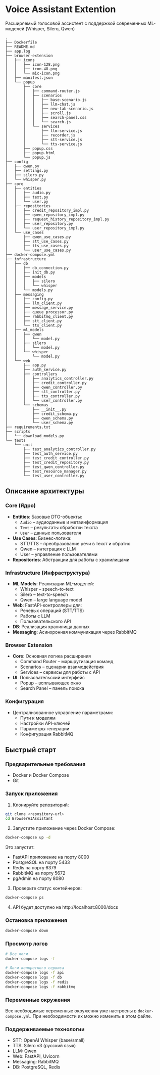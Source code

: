 # Voice Assistant Extention

Расширяемый голосовой ассистент с поддержкой современных ML-моделей (Whisper, Silero, Qwen)

```
.
├── Dockerfile
├── README.md
├── app.log
├── browser-extension
│   ├── icons
│   │   ├── icon-128.png
│   │   ├── icon-48.png
│   │   └── mic-icon.png
│   ├── manifest.json
│   └── popup
│       ├── core
│       │   ├── command-router.js
│       │   ├── scenarios
│       │   │   ├── base-scenario.js
│       │   │   ├── llm-chat.js
│       │   │   ├── new-tab-scenario.js
│       │   │   ├── scroll.js
│       │   │   ├── search-panel.css
│       │   │   └── search.js
│       │   └── services
│       │       ├── llm-service.js
│       │       ├── recorder.js
│       │       ├── stt-service.js
│       │       └── tts-service.js
│       ├── popup.css
│       ├── popup.html
│       └── popup.js
├── config
│   ├── qwen.py
│   ├── settings.py
│   ├── silero.py
│   └── whisper.py
├── core
│   ├── entities
│   │   ├── audio.py
│   │   ├── text.py
│   │   └── user.py
│   ├── repositories
│   │   ├── credit_repository_impl.py
│   │   ├── qwen_repository_impl.py
│   │   ├── request_history_repository_impl.py
│   │   ├── user_repository.py
│   │   └── user_repository_impl.py
│   └── use_cases
│       ├── qwen_use_cases.py
│       ├── stt_use_cases.py
│       ├── tts_use_cases.py
│       └── user_use_cases.py
├── docker-compose.yml
├── infrastructure
│   ├── db
│   │   ├── db_connection.py
│   │   ├── init_db.py
│   │   ├── models
│   │   │   ├── silero
│   │   │   └── whisper
│   │   └── models.py
│   ├── messaging
│   │   ├── config.py
│   │   ├── llm_client.py
│   │   ├── message_service.py
│   │   ├── queue_processor.py
│   │   ├── rabbitmq_client.py
│   │   ├── stt_client.py
│   │   └── tts_client.py
│   ├── ml_models
│   │   ├── qwen
│   │   │   └── model.py
│   │   ├── silero
│   │   │   └── model.py
│   │   └── whisper
│   │       └── model.py
│   └── web
│       ├── app.py
│       ├── auth_service.py
│       ├── controllers
│       │   ├── analytics_controller.py
│       │   ├── credit_controller.py
│       │   ├── qwen_controller.py
│       │   ├── stt_controller.py
│       │   ├── tts_controller.py
│       │   └── user_controller.py
│       └── schemas
│           ├── __init__.py
│           ├── credit_schema.py
│           ├── qwen_schema.py
│           └── user_schema.py
├── requirements.txt
├── scripts
│   └── download_models.py
└── tests
    └── unit
        ├── test_analytics_controller.py
        ├── test_auth_service.py
        ├── test_credit_controller.py
        ├── test_credit_repository.py
        ├── test_qwen_controller.py
        ├── test_resource_manager.py
        └── test_user_controller.py
```
## Описание архитектуры

### Core (Ядро)
- **Entities**: Базовые DTO-объекты:
  - `Audio` – аудиоданные и метаинформация
  - `Text` – результаты обработки текста
  - `User` – данные пользователя
- **Use Cases**: Бизнес-логика:
  - STT/TTS – преобразование речи в текст и обратно
  - Qwen – интеграция с LLM
  - User – управление пользователями
- **Repositories**: Абстракции для работы с хранилищами

### Infrastructure (Инфраструктура)
- **ML Models**: Реализации ML-моделей:
  - Whisper – speech-to-text
  - Silero – text-to-speech
  - Qwen – large language model
- **Web**: FastAPI-контроллеры для:
  - Речевых операций (STT/TTS)
  - Работы с LLM 
  - Пользовательского API
- **DB**: Реализация хранилища данных
- **Messaging**: Асинхронная коммуникация через RabbitMQ

### Browser Extension
- **Core**: Основная логика расширения
  - Command Router – маршрутизация команд
  - Scenarios – сценарии взаимодействия
  - Services – сервисы для работы с API
- **UI**: Пользовательский интерфейс
  - Popup – всплывающее окно
  - Search Panel – панель поиска

### Конфигурация
- Централизованное управление параметрами:
  - Пути к моделям
  - Настройки API-ключей
  - Параметры генерации
  - Конфигурация RabbitMQ

## Быстрый старт

### Предварительные требования
- Docker и Docker Compose
- Git

### Запуск приложения
1. Клонируйте репозиторий:
```bash
git clone <repository-url>
cd BrowserAIAssistant
```

2. Запустите приложение через Docker Compose:
```bash
docker-compose up -d
```

Это запустит:
- FastAPI приложение на порту 8000
- PostgreSQL на порту 5433
- Redis на порту 6379
- RabbitMQ на порту 5672
- pgAdmin на порту 8080

3. Проверьте статус контейнеров:
```bash
docker-compose ps
```

4. API будет доступно на http://localhost:8000/docs

### Остановка приложения
```bash
docker-compose down
```

### Просмотр логов
```bash
# Все логи
docker-compose logs -f

# Логи конкретного сервиса
docker-compose logs -f api
docker-compose logs -f db
docker-compose logs -f redis
docker-compose logs -f rabbitmq
```

### Переменные окружения
Все необходимые переменные окружения уже настроены в `docker-compose.yml`. При необходимости их можно изменить в этом файле.

### Поддерживаемые технологии
- STT: OpenAI Whisper (base/small)
- TTS: Silero v3 (русский язык)
- LLM: Qwen
- Web: FastAPI, Uvicorn
- Messaging: RabbitMQ
- DB: PostgreSQL, Redis
